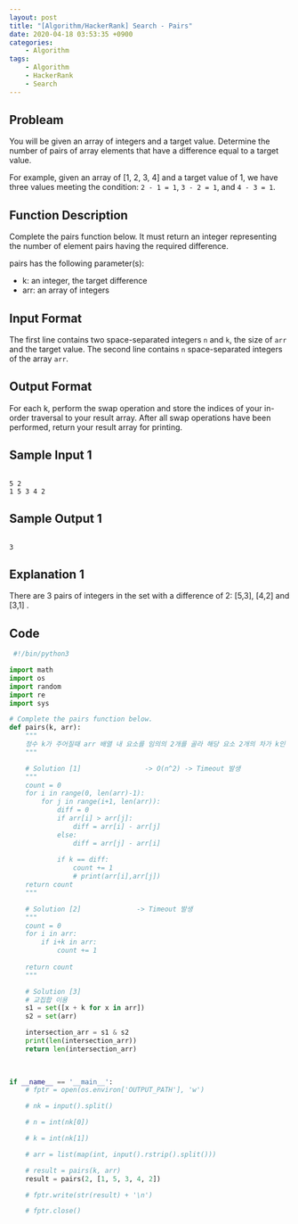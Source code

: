 ```yaml
---
layout: post
title: "[Algorithm/HackerRank] Search - Pairs"
date: 2020-04-18 03:53:35 +0900
categories: 
    - Algorithm
tags:
    - Algorithm
    - HackerRank
    - Search
---
```


<!-- more -->


## Probleam
You will be given an array of integers and a target value. Determine the number of pairs of array elements that have a difference equal to a target value.

For example, given an array of [1, 2, 3, 4] and a target value of 1, we have three values meeting the condition: `2 - 1 = 1`, `3 - 2 = 1`, and `4 - 3 = 1`.

## Function Description
Complete the pairs function below. It must return an integer representing the number of element pairs having the required difference.

pairs has the following parameter(s):
- k: an integer, the target difference
- arr: an array of integers

## Input Format
The first line contains two space-separated integers `n` and `k`, the size of `arr` and the target value.
The second line contains `n` space-separated integers of the array `arr`.

## Output Format
For each k, perform the swap operation and store the indices of your in-order traversal to your result array. After all swap operations have been performed, return your result array for printing.

## Sample Input 1
```

5 2  
1 5 3 4 2  
```


## Sample Output 1
```

3
```


## Explanation 1
There are 3 pairs of integers in the set with a difference of 2: [5,3], [4,2] and [3,1] .

## Code

```python
 #!/bin/python3

import math
import os
import random
import re
import sys

# Complete the pairs function below.
def pairs(k, arr):
    """
    정수 k가 주어질때 arr 배열 내 요소를 임의의 2개를 골라 해당 요소 2개의 차가 k인 것을 골라 카운트
    """

    # Solution [1]                -> O(n^2) -> Timeout 발생
    """
    count = 0
    for i in range(0, len(arr)-1):
        for j in range(i+1, len(arr)):
            diff = 0
            if arr[i] > arr[j]:
                diff = arr[i] - arr[j]
            else:        
                diff = arr[j] - arr[i]
            
            if k == diff:
                count += 1
                # print(arr[i],arr[j])
    return count
    """

    # Solution [2]              -> Timeout 발생
    """
    count = 0
    for i in arr:
        if i+k in arr:
            count += 1
    
    return count
    """

    # Solution [3]      
    # 교집합 이용
    s1 = set([x + k for x in arr])
    s2 = set(arr)

    intersection_arr = s1 & s2
    print(len(intersection_arr))
    return len(intersection_arr)
    
    

if __name__ == '__main__':
    # fptr = open(os.environ['OUTPUT_PATH'], 'w')

    # nk = input().split()

    # n = int(nk[0])

    # k = int(nk[1])

    # arr = list(map(int, input().rstrip().split()))

    # result = pairs(k, arr)
    result = pairs(2, [1, 5, 3, 4, 2])

    # fptr.write(str(result) + '\n')

    # fptr.close()

```

